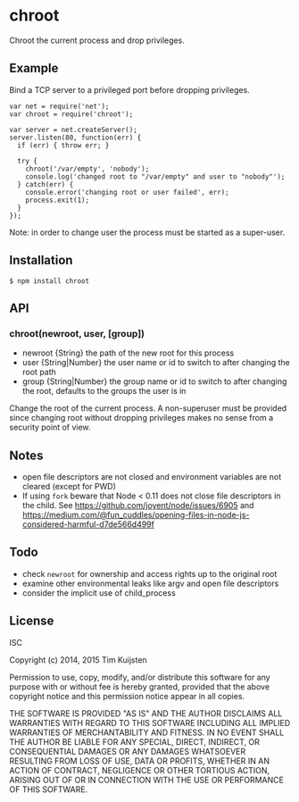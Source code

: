 # chroot

Chroot the current process and drop privileges.

## Example

Bind a TCP server to a privileged port before dropping privileges.

    var net = require('net');
    var chroot = require('chroot');

    var server = net.createServer();
    server.listen(80, function(err) {
      if (err) { throw err; }

      try {
        chroot('/var/empty', 'nobody');
        console.log('changed root to "/var/empty" and user to "nobody"');
      } catch(err) {
        console.error('changing root or user failed', err);
        process.exit(1);
      }
    });

Note: in order to change user the process must be started as a super-user.

## Installation

    $ npm install chroot

## API

### chroot(newroot, user, [group])
* newroot {String}  the path of the new root for this process
* user {String|Number}  the user name or id to switch to after changing the root
  path
* group {String|Number}  the group name or id to switch to after changing the
  root, defaults to the groups the user is in

Change the root of the current process. A non-superuser must be provided since
changing root without dropping privileges makes no sense from a security point
of view.

## Notes
* open file descriptors are not closed and environment variables are not cleared
  (except for PWD)
* If using `fork` beware that Node < 0.11 does not close file descriptors in the
  child. See https://github.com/joyent/node/issues/6905 and
  https://medium.com/@fun_cuddles/opening-files-in-node-js-considered-harmful-d7de566d499f

## Todo
* check `newroot` for ownership and access rights up to the original root
* examine other environmental leaks like argv and open file descriptors
* consider the implicit use of child_process

## License

ISC

Copyright (c) 2014, 2015 Tim Kuijsten

Permission to use, copy, modify, and/or distribute this software for any
purpose with or without fee is hereby granted, provided that the above
copyright notice and this permission notice appear in all copies.

THE SOFTWARE IS PROVIDED "AS IS" AND THE AUTHOR DISCLAIMS ALL WARRANTIES
WITH REGARD TO THIS SOFTWARE INCLUDING ALL IMPLIED WARRANTIES OF
MERCHANTABILITY AND FITNESS. IN NO EVENT SHALL THE AUTHOR BE LIABLE FOR
ANY SPECIAL, DIRECT, INDIRECT, OR CONSEQUENTIAL DAMAGES OR ANY DAMAGES
WHATSOEVER RESULTING FROM LOSS OF USE, DATA OR PROFITS, WHETHER IN AN
ACTION OF CONTRACT, NEGLIGENCE OR OTHER TORTIOUS ACTION, ARISING OUT OF
OR IN CONNECTION WITH THE USE OR PERFORMANCE OF THIS SOFTWARE.

